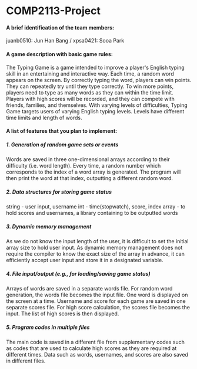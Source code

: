 # COMP2113-Project

#### A brief identification of the team members:
juanb0510: Jun Han Bang / xpsa0421: Sooa Park

#### A game description with basic game rules:
The Typing Game is a game intended to improve a player's English typing skill in an entertaining and interactive way. Each time, a random word appears on the screen. By correctly typing the word, players can win points. They can repeatedly try until they type correctly. To win more points, players need to type as many words as they can within the time limit. Players with high scores will be recorded, and they can compete with friends, families, and themselves. With varying levels of difficulties, Typing Game targets users of varying English typing levels. Levels have different time limits and length of words.
	
#### A list of features that you plan to implement:
##### 1. Generation of random game sets or events
Words are saved in three one-dimensional arrays according to their difficulty (i.e. word length). Every time, a random number which corresponds to the index of a word array is generated. The program will then print the word at that index, outputting a different random word.

##### 2. Data structures for storing game status
string 	- user input, username
int	- time(stopwatch), score, index
array 	- to hold scores and usernames, a library containing to be outputted words

##### 3. Dynamic memory management
As we do not know the input length of the user, it is difficult to set the initial array size to hold user input. As dynamic memory management does not require the compiler to know the exact size of the array in advance, it can efficiently accept user input and store it in a designated variable.

##### 4. File input/output (e.g., for loading/saving game status)
Arrays of words are saved in a separate words file. For random word generation, the words file becomes the input file. One word is displayed on the screen at a time.
Username and score for each game are saved in one separate scores file. For high score calculation, the scores file becomes the input. The list of high scores is then displayed.

##### 5. Program codes in multiple files
The main code is saved in a different file from supplementary codes such as codes that are used to calculate high scores as they are required at different times. Data such as words, usernames, and scores are also saved in different files.
